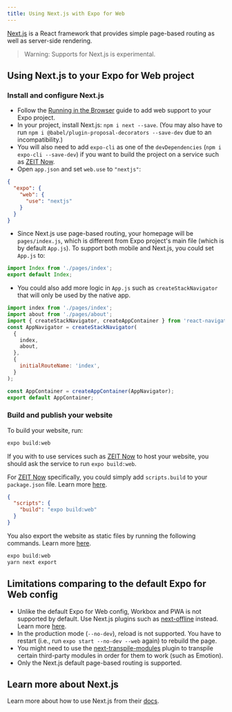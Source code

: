 ```yaml
---
title: Using Next.js with Expo for Web
---
```


[Next.js](https://nextjs.org/) is a React framework that provides simple page-based routing as well as server-side rendering.

> Warning: Supports for Next.js is experimental.

## Using Next.js to your Expo for Web project

### Install and configure Next.js

- Follow the [Running in the Browser](../../introduction/running-in-the-browser) guide to add web support to your Expo project.
- In your project, install Next.js: `npm i next --save`. (You may also have to run `npm i @babel/plugin-proposal-decorators --save-dev` due to an incompatibility.)
- You will also need to add `expo-cli` as one of the `devDependencies` (`npm i expo-cli --save-dev`) if you want to build the project on a service such as [ZEIT Now](https://zeit.co/now).
- Open `app.json` and set `web.use` to `"nextjs"`:

```json
{
  "expo": {
    "web": {
      "use": "nextjs"
    }
  }
}
```

- Since Next.js use page-based routing, your homepage will be `pages/index.js`, which is different from Expo project's main file (which is by default `App.js`). To support both mobile and Next.js, you could set `App.js` to:

```javascript
import Index from './pages/index';
export default Index;
```

- You could also add more logic in `App.js` such as `createStackNavigator` that will only be used by the native app.

```javascript
import index from './pages/index';
import about from './pages/about';
import { createStackNavigator, createAppContainer } from 'react-navigation';
const AppNavigator = createStackNavigator(
  {
    index,
    about,
  },
  {
    initialRouteName: 'index',
  }
);

const AppContainer = createAppContainer(AppNavigator);
export default AppContainer;
```

### Build and publish your website

To build your website, run:

```bash
expo build:web
```

If you with to use services such as [ZEIT Now](https://zeit.co/now) to host your website, you should ask the service to run `expo build:web`.

For [ZEIT Now](https://zeit.co/now) specifically, you could simply add `scripts.build` to your `package.json` file. Learn more [here](https://zeit.co/guides/upgrade-to-zero-configuration#frameworks-with-zero-configuration).

```json
{
  "scripts": {
    "build": "expo build:web"
  }
}
```

You also export the website as static files by running the following commands. Learn more [here](https://nextjs.org/features/static-exporting).

```bash
expo build:web
yarn next export
```

## Limitations comparing to the default Expo for Web config

- Unlike the default Expo for Web config, Workbox and PWA is not supported by default. Use Next.js plugins such as [next-offline](https://github.com/hanford/next-offline) instead. Learn more [here](https://nextjs.org/features/progressive-web-apps).
- In the production mode (`--no-dev`), reload is not supported. You have to restart (i.e., run `expo start --no-dev --web` again) to rebuild the page.
- You might need to use the [next-transpile-modules](https://github.com/martpie/next-transpile-modules) plugin to transpile certain third-party modules in order for them to work (such as Emotion).
- Only the Next.js default page-based routing is supported.

## Learn more about Next.js

Learn more about how to use Next.js from their [docs](https://nextjs.org/docs).
